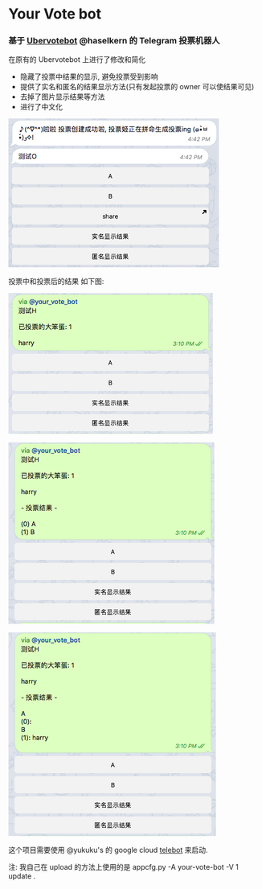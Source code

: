 # Your Vote bot
### 基于 [Ubervotebot](https://github.com/haselkern/ubervotebot) @haselkern 的 Telegram 投票机器人

在原有的 Ubervotebot 上进行了修改和简化
* 隐藏了投票中结果的显示, 避免投票受到影响
* 提供了实名和匿名的结果显示方法(只有发起投票的 owner 可以使结果可见)
* 去掉了图片显示结果等方法
* 进行了中文化

![inline poll](https://raw.githubusercontent.com/tokinonagare/ubervotebot/master/screenshots/poll.png)

投票中和投票后的结果 如下图:

![poll ing](https://raw.githubusercontent.com/tokinonagare/ubervotebot/master/screenshots/poll-ing.png)

![result list](https://raw.githubusercontent.com/tokinonagare/ubervotebot/master/screenshots/result-list.png)

![result names](https://raw.githubusercontent.com/tokinonagare/ubervotebot/master/screenshots/result-names.png)


这个项目需要使用 @yukuku's 的 google cloud [telebot](https://github.com/yukuku/telebot) 来启动.

注: 我自己在 upload 的方法上使用的是 appcfg.py -A your-vote-bot -V 1 update .